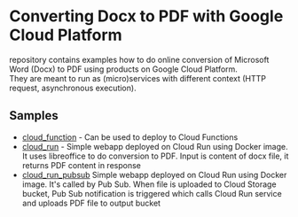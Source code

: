 # Converting Docx to PDF with Google Cloud Platform

repository contains examples how to do online conversion  of Microsoft Word (Docx) to PDF using products on Google Cloud Platform.  
They are meant to run as (micro)services with different context (HTTP request, asynchronous execution).

## Samples
- [cloud_function](./cloud_function) - Can be used to deploy to Cloud Functions
- [cloud_run](./cloud_run) - Simple webapp deployed on Cloud Run using Docker image. It uses libreoffice to do conversion to PDF. 
Input is content of docx file, it returns PDF content in response
- [cloud_run_pubsub](./cloud_run_pubsub) Simple webapp deployed on Cloud Run using Docker image. It's called by Pub Sub.
When file is uploaded to Cloud Storage bucket, Pub Sub notification is triggered which calls Cloud Run service and uploads PDF file to
output bucket  


 




 

